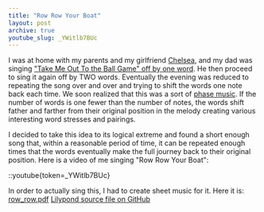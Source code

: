 ```yaml
---
title: "Row Row Your Boat"
layout: post
archive: true
youtube_slug: _YWitlb7BUc
---
```


I was at home with my parents and my girlfriend <a href="http://www.chelseahollow.com">Chelsea</a>, and my dad was singing <a href="/blog/new-video-camera-take-me-out-to-the-ball-game/">"Take Me Out To the Ball Game" off by one word</a>. He then proceed to sing it again off by TWO words. Eventually the evening was reduced to repeating the song over and over and trying to shift the words one note back each time. We soon realized that this was a sort of <a href="http://en.wikipedia.org/wiki/Phasing">phase music</a>. If the number of words is one fewer than the number of notes, the words shift father and farther from their original position in the melody creating various interesting word stresses and pairings.

I decided to take this idea to its logical extreme and found a short enough song that, within a reasonable period of time, it can be repeated enough times that the words eventually make the full journey back to their original position. Here is a video of me singing "Row Row Your Boat":

::youtube{token=_YWitlb7BUc}

In order to actually sing this, I had to create sheet music for it.
Here it is: <a href="/uploads/2009/03/row_row.pdf">row_row.pdf</a>
<a href="https://github.com/captbaritone/eldredge-our_love_will_last_as_long">Lilypond source file on GitHub</a>
